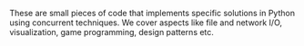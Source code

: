 These are small pieces of code that implements specific solutions in Python using concurrent techniques. We cover aspects like file and network I/O, visualization, game programming, design patterns etc.

